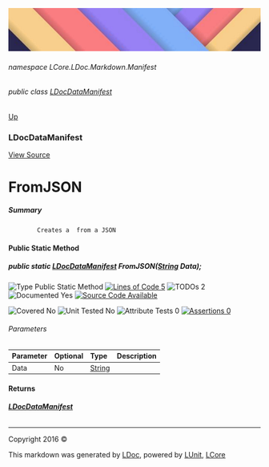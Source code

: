 ![](../Content/LDoc-banner-small.png "")

###### namespace LCore.LDoc.Markdown.Manifest

###### public class [LDocDataManifest](LDocDataManifest.md)
[Up](LDocDataManifest.md)

### LDocDataManifest
[View Source](../Markdown/Manifest/LDocDataManifest.cs)

# FromJSON

##### Summary

            Creates a  from a JSON 

#### Public Static Method

##### public static <strong><a href="LDocDataManifest.md" alt="">LDocDataManifest</a></strong> FromJSON(<a href="https://msdn.microsoft.com/en-us/library/system.string.aspx" alt="">String</a> Data);

![Type Public Static Method](http://b.repl.ca/v1/Type-Public%20Static%20Method-blue.png "") [![Lines of Code 5](http://b.repl.ca/v1/Lines%20of%20Code-5-blue.png "")](../Markdown/Manifest/LDocDataManifest.cs#L85) ![TODOs 2](http://b.repl.ca/v1/TODOs-2-yellow.png "")   ![Documented Yes](http://b.repl.ca/v1/Documented-Yes-brightgreen.png "") [![Source Code Available](http://b.repl.ca/v1/Source%20Code-Available-brightgreen.png "")](../Markdown/Manifest/LDocDataManifest.cs#L85)

![Covered No](http://b.repl.ca/v1/Covered-No-red.png "") ![Unit Tested No](http://b.repl.ca/v1/Unit%20Tested-No-lightgrey.png "") ![Attribute Tests 0](http://b.repl.ca/v1/Attribute%20Tests-0-lightgrey.png "") [![Assertions 0](http://b.repl.ca/v1/Assertions-0-lightgrey.png "")](../Markdown/Manifest/LDocDataManifest.cs)

###### Parameters

Parameter | Optional | Type | Description
:---  | :---  | :---  | :--- 
Data | No | [String](https://msdn.microsoft.com/en-us/library/system.string.aspx) | 


#### Returns

###### **[LDocDataManifest](LDocDataManifest.md)**



---

Copyright 2016 &copy; [](../../README.md) [](../../TableOfContents.md)

This markdown was generated by [LDoc](https://github.com/CodeSingularity/LDoc), powered by [LUnit](https://github.com/CodeSingularity/LUnit), [LCore](https://github.com/CodeSingularity/LCore)
